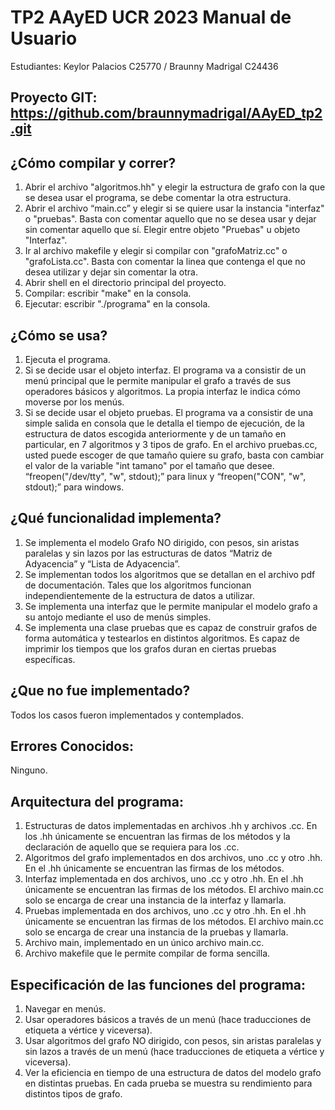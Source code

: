 # TP2  AAyED UCR 2023 Manual de Usuario

Estudiantes: Keylor Palacios C25770 / Braunny Madrigal C24436

## Proyecto GIT: https://github.com/braunnymadrigal/AAyED_tp2.git

## ¿Cómo compilar y correr?
1. Abrir el archivo "algoritmos.hh" y elegir la estructura de grafo con la que se desea usar el programa, se debe comentar la otra estructura.
2. Abrir el archivo “main.cc” y elegir si se quiere usar la instancia "interfaz" o "pruebas". Basta con comentar aquello que no se desea usar y dejar sin comentar aquello que sí. Elegir entre objeto "Pruebas" u objeto "Interfaz".
3. Ir al archivo makefile y elegir si compilar con "grafoMatriz.cc" o "grafoLista.cc". Basta con comentar la linea que contenga el que no desea utilizar y dejar sin comentar la otra.
4. Abrir shell en el directorio principal del proyecto.
5. Compilar: escribir "make" en la consola.
6. Ejecutar: escribir "./programa" en la consola.

## ¿Cómo se usa?
1. Ejecuta el programa.
2. Si se decide usar el objeto interfaz. El programa va a consistir de un menú principal que le permite manipular el grafo a través de sus operadores básicos y algoritmos. La propia interfaz le indica cómo moverse por los menús.
3. Si se decide usar el objeto pruebas. El programa va a consistir de una simple salida en consola que le detalla el tiempo de ejecución, de la estructura de datos escogida anteriormente y de un tamaño en particular, en 7 algoritmos y 3 tipos de grafo. En el archivo pruebas.cc, usted puede escoger de que tamaño quiere su grafo, basta con cambiar el valor de la variable "int tamano" por el tamaño que desee. “freopen("/dev/tty", "w", stdout);” para linux y “freopen("CON", "w", stdout);” para windows.

## ¿Qué funcionalidad implementa?
1. Se implementa el modelo Grafo NO dirigido, con pesos, sin aristas paralelas y sin lazos por las estructuras de datos “Matriz de Adyacencia” y “Lista de Adyacencia”.
2. Se implementan todos los algoritmos que se detallan en el archivo pdf de documentación. Tales que los algoritmos funcionan independientemente de la estructura de datos a utilizar.
3. Se implementa una interfaz que le permite manipular el modelo grafo a su antojo mediante el uso de menús simples. 
4. Se implementa una clase pruebas que es capaz de construir grafos de forma automática y testearlos en distintos algoritmos. Es capaz de imprimir los tiempos que los grafos duran en ciertas pruebas específicas.

## ¿Que no fue implementado? 
Todos los casos fueron implementados y contemplados.

## Errores Conocidos:
Ninguno.

## Arquitectura del programa: 
1. Estructuras de datos implementadas en archivos .hh y archivos .cc. En los .hh únicamente se encuentran las firmas de los métodos y la declaración de aquello que se requiera para los .cc.
2. Algoritmos del grafo implementados en dos archivos, uno .cc y otro .hh. En el .hh únicamente se encuentran las firmas de los métodos.
3. Interfaz implementada en dos archivos, uno .cc y otro .hh. En el .hh únicamente se encuentran las firmas de los métodos. El archivo main.cc solo se encarga de crear una instancia de la interfaz y llamarla. 
4. Pruebas implementada en dos archivos, uno .cc y otro .hh. En el .hh únicamente se encuentran las firmas de los métodos. El archivo main.cc solo se encarga de crear una instancia de la pruebas y llamarla. 
5. Archivo main, implementado en un único archivo main.cc.
6. Archivo makefile que le permite compilar de forma sencilla. 

## Especificación de las funciones del programa:
1. Navegar en menús.
2. Usar operadores básicos a través de un menú (hace traducciones de etiqueta a vértice y viceversa).
3. Usar algoritmos del grafo NO dirigido, con pesos, sin aristas paralelas y sin lazos a través de un menú (hace traducciones de etiqueta a vértice y viceversa).
4. Ver la eficiencia en tiempo de una estructura de datos del modelo grafo en distintas pruebas. En cada prueba se muestra su rendimiento para distintos tipos de grafo.
